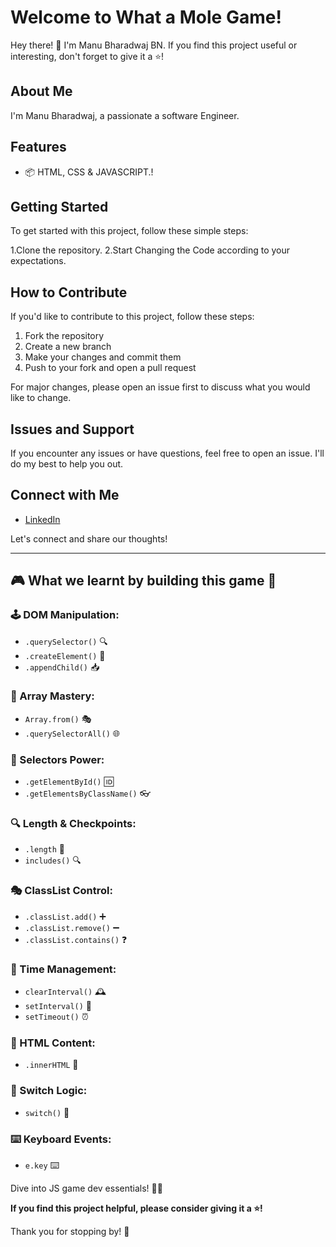 # Welcome to What a Mole Game!

Hey there! 👋 I'm Manu Bharadwaj BN. If you find this project useful or interesting, don't forget to give it a ⭐️!

## About Me

I'm Manu Bharadwaj, a passionate a software Engineer. 

## Features

- 📦 HTML, CSS & JAVASCRIPT.!

## Getting Started

To get started with this project, follow these simple steps:

1.Clone the repository.
2.Start Changing the Code according to your expectations. 


## How to Contribute

If you'd like to contribute to this project, follow these steps:

1. Fork the repository
2. Create a new branch
3. Make your changes and commit them
4. Push to your fork and open a pull request

For major changes, please open an issue first to discuss what you would like to change.

## Issues and Support

If you encounter any issues or have questions, feel free to open an issue. I'll do my best to help you out.

## Connect with Me

- [LinkedIn](https://www.linkedin.com/in/manu-bharadwaj-3507a345/)

Let's connect and share our thoughts!

---

## 🎮 What we learnt by building this game 🧰

### 🕹️ DOM Manipulation:
- `.querySelector()` 🔍
- `.createElement()` 🌟
- `.appendChild()` 📥

### 🧩 Array Mastery:
- `Array.from()` 🎭
- `.querySelectorAll()` 🌐

### 🎨 Selectors Power:
- `.getElementById()` 🆔
- `.getElementsByClassName()` 👓

### 🔍 Length & Checkpoints:
- `.length` 📏
- `includes()` 🔍

### 🎭 ClassList Control:
- `.classList.add()` ➕
- `.classList.remove()` ➖
- `.classList.contains()` ❓

### 🚨 Time Management:
- `clearInterval()` 🕰️
- `setInterval()` 🔁
- `setTimeout()` ⏰

### 📝 HTML Content:
- `.innerHTML` 📜

### 🔄 Switch Logic:
- `switch()` 🔄

### ⌨️ Keyboard Events:
- `e.key` ⌨️

Dive into JS game dev essentials! 🚀✨

**If you find this project helpful, please consider giving it a ⭐️!**

Thank you for stopping by! 🌟


